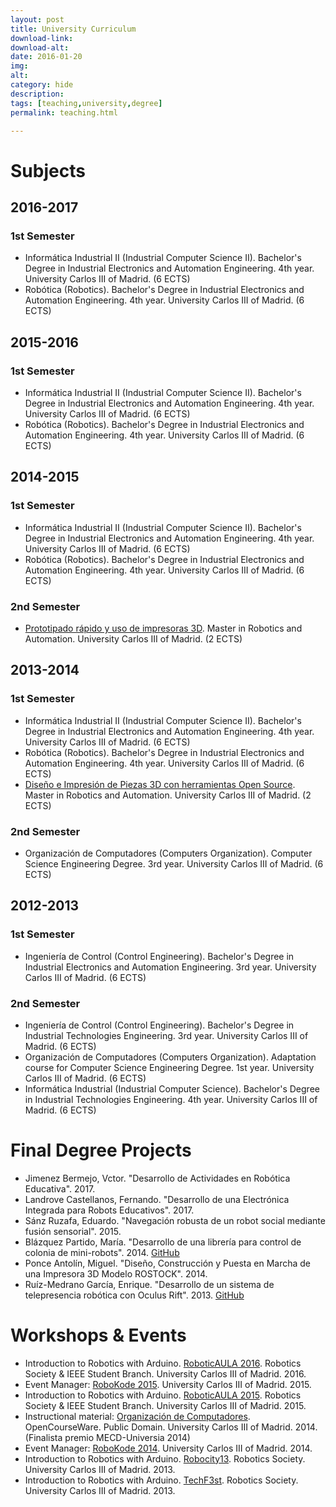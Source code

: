 ```yaml
---
layout: post
title: University Curriculum
download-link: 
download-alt:  
date: 2016-01-20
img: 
alt: 
category: hide
description: 
tags: [teaching,university,degree]
permalink: teaching.html

---
```


# Subjects

## 2016-2017

### 1st Semester

* Informática Industrial II (Industrial Computer Science II). Bachelor's Degree in Industrial Electronics and Automation Engineering. 4th year. University Carlos III of Madrid. (6 ECTS)
* Robótica (Robotics). Bachelor's Degree in Industrial Electronics and Automation Engineering. 4th year. University Carlos III of Madrid. (6 ECTS)

## 2015-2016

### 1st Semester

* Informática Industrial II (Industrial Computer Science II). Bachelor's Degree in Industrial Electronics and Automation Engineering. 4th year. University Carlos III of Madrid. (6 ECTS)
* Robótica (Robotics). Bachelor's Degree in Industrial Electronics and Automation Engineering. 4th year. University Carlos III of Madrid. (6 ECTS)

## 2014-2015

### 1st Semester

* Informática Industrial II (Industrial Computer Science II). Bachelor's Degree in Industrial Electronics and Automation Engineering. 4th year. University Carlos III of Madrid. (6 ECTS)
* Robótica (Robotics). Bachelor's Degree in Industrial Electronics and Automation Engineering. 4th year. University Carlos III of Madrid. (6 ECTS)

### 2nd Semester

* [Prototipado rápido y uso de impresoras 3D](http://educatech.sytes.net/wiki/2015_Master_seminar). Master in Robotics and Automation. University Carlos III of Madrid. (2 ECTS)

## 2013-2014

### 1st Semester

* Informática Industrial II (Industrial Computer Science II). Bachelor's Degree in Industrial Electronics and Automation Engineering. 4th year. University Carlos III of Madrid. (6 ECTS)
* Robótica (Robotics). Bachelor's Degree in Industrial Electronics and Automation Engineering. 4th year. University Carlos III of Madrid. (6 ECTS)
* [Diseño e Impresión de Piezas 3D con herramientas Open Source](http://educatech.sytes.net/wiki/2014_Master_seminar). Master in Robotics and Automation. University Carlos III of Madrid. (2 ECTS)

### 2nd Semester

* Organización de Computadores (Computers Organization). Computer Science Engineering Degree. 3rd year. University Carlos III of Madrid. (6 ECTS)

## 2012-2013

### 1st Semester

* Ingeniería de Control (Control Engineering). Bachelor's Degree in Industrial Electronics and Automation Engineering. 3rd year. University Carlos III of Madrid. (6 ECTS)

### 2nd Semester

* Ingeniería de Control (Control Engineering). Bachelor's Degree in Industrial Technologies Engineering. 3rd year. University Carlos III of Madrid. (6 ECTS)
* Organización de Computadores (Computers Organization). Adaptation course for Computer Science Engineering Degree. 1st year. University Carlos III of Madrid. (6 ECTS)
* Informática Industrial (Industrial Computer Science). Bachelor's Degree in Industrial Technologies Engineering. 4th year. University Carlos III of Madrid. (6 ECTS)

# Final Degree Projects

* Jimenez Bermejo, Vctor. "Desarrollo de Actividades en Robótica Educativa". 2017.
* Landrove Castellanos, Fernando. "Desarrollo de una Electrónica Integrada para Robots Educativos". 2017.
* Sánz Ruzafa, Eduardo. "Navegación robusta de un robot social mediante fusión sensorial". 2015.
* Blázquez Partido, María. "Desarrollo de una librería para control de colonia de mini-robots". 2014. [GitHub](https://github.com/raulperula/rpc_robot_colony)
* Ponce Antolín, Miguel. "Diseño, Construcción y Puesta en Marcha de una Impresora 3D Modelo ROSTOCK". 2014.
* Ruíz-Medrano García, Enrique. "Desarrollo de un sistema de telepresencia robótica con Oculus Rift". 2013. [GitHub](https://github.com/raulperula/oculus_rift)

# Workshops & Events

* Introduction to Robotics with Arduino. [RoboticAULA 2016](http://asrob.uc3m.es/index.php/School_of_Robots#AULA_.28IFEMA.29). Robotics Society & IEEE Student Branch. University Carlos III of Madrid. 2016.
* Event Manager: [RoboKode 2015](http://asrob.uc3m.es/index.php/School_of_Robots#Robokode). University Carlos III of Madrid. 2015.
* Introduction to Robotics with Arduino. [RoboticAULA 2015](http://asrob.uc3m.es/index.php/School_of_Robots#AULA_.28IFEMA.29). Robotics Society & IEEE Student Branch. University Carlos III of Madrid. 2015.
* Instructional material: [Organización de Computadores](http://ocw.uc3m.es/ingenieria-informatica/organizacion-de-computadores). OpenCourseWare. Public Domain. University Carlos III of Madrid. 2014. (Finalista premio MECD-Universia 2014)
* Event Manager: [RoboKode 2014](http://asrob.uc3m.es/index.php/School_of_Robots#Robokode). University Carlos III of Madrid. 2014.
* Introduction to Robotics with Arduino. [Robocity13](http://roboticslab.uc3m.es/robocity13/). Robotics Society. University Carlos III of Madrid. 2013.
* Introduction to Robotics with Arduino. [TechF3st](https://techfest.uc3m.es/2013/). Robotics Society. University Carlos III of Madrid. 2013.
